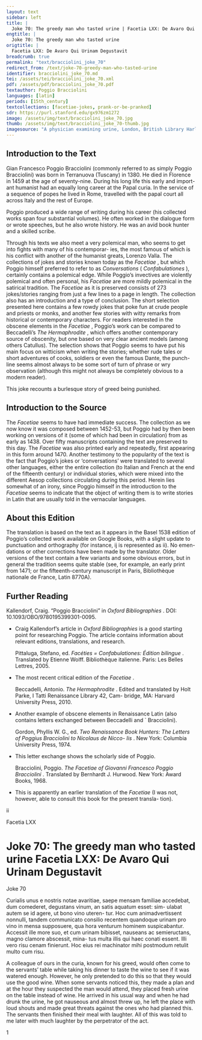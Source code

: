 ```yaml
---
layout: text
sidebar: left
title: |
  Joke 70: The greedy man who tasted urine | Facetia LXX: De Avaro Qui Urinam Degustavit
engtitle: |
  Joke 70: The greedy man who tasted urine
origtitle: |
  Facetia LXX: De Avaro Qui Urinam Degustavit
breadcrumb: true
permalink: "text/bracciolini_joke_70"
redirect_from: /text/joke-70-greedy-man-who-tasted-urine
identifier: bracciolini_joke_70.md
tei: /assets/tei/bracciolini_joke_70.xml
pdf: /assets/pdf/bracciolini_joke_70.pdf
textauthor: Poggio Bracciolini
languages: [latin]
periods: [15th_century]
textcollections: [facetiae-jokes, prank-or-be-pranked]
sdr: https://purl.stanford.edu/gx976zm1272
image: /assets/img/text/bracciolini_joke_70.jpg
thumb: /assets/img/text/bracciolini_joke_70-thumb.jpg
imagesource: "A physician examining urine, London, British Library Harley 3140 f. 32v [Public Domain]"
---
```

<h2>Introduction to the Text</h2>
<p>Gian Francesco Poggio Bracciolini (commonly referred to as simply Poggio Bracciolini) was born in Terranuova (Tuscany) in 1380. He died in Florence in 1459 at the age of seventy-nine. During his long life this early and import- ant humanist had an equally long career at the Papal curia. In the service of a sequence of popes he lived in Rome, travelled with the papal court all across Italy and the rest of Europe.</p>

<p>Poggio produced a wide range of writing during his career (his collected works span four substantial volumes). He often worked in the dialogue form or wrote speeches, but he also wrote history. He was an avid book hunter and a skilled scribe.</p>

<p>Through his texts we also meet a very polemical man, who seems to get into fights with many of his contemporar- ies, the most famous of which is his conflict with another of the humanist greats, Lorenzo Valla. The collections of jokes and stories known today as the <i> Facetiae</i> , but which Poggio himself preferred to refer to as <i> Conversations </i> (<i> Confabulationes</i> ), certainly contains a polemical edge. While Poggio’s invectives are violently polemical and often personal, his <i> Facetiae </i> are more mildly polemical in the satirical tradition. The <i> Facetiae </i> as it is preserved consists of 273 jokes/stories ranging from just a few lines to a page in length. The collection also has an introduction and a type of conclusion. The short selection presented here contains a few rowdy jokes that poke fun at crude people and priests or monks, and another few stories with witty remarks from historical or contemporary characters. For readers interested in the obscene elements in the <i> Facetiae</i> , Poggio’s work can be compared to Beccadelli’s <i> The Hermaphrodite</i> , which offers another contemporary source of obscenity, but one based on very clear ancient models (among others Catullus). The selection shows that Poggio seems to have put his main focus on witticism when writing the stories; whether rude tales or short adventures of cooks, soldiers or even the famous Dante, the punch- line seems almost always to be some sort of turn of phrase or wry observation (although this might not always be completely obvious to a modern reader).</p>

<p>This joke recounts a burlesque story of greed being punished.</p>

<h2>Introduction to the Source</h2>
<p>The <i> Facetiae </i> seems to have had immediate success. The collection as we now know it was composed between 1452-53, but Poggio had by then been working on versions of it (some of which had been in circulation) from as early as 1438. Over fifty manuscripts containing the text are preserved to this day. The <i> Facetiae </i> was also printed early and repeatedly, first appearing in this form around 1470. Another testimony to the popularity of the text is the fact that Poggio’s jokes or ‘conversations’ were translated to several other languages, either the entire collection (to Italian and French at the end of the fifteenth century) or individual stories, which were mixed into the different Aesop collections circulating during this period. Herein lies somewhat of an irony, since Poggio himself in the introduction to the <i> Facetiae </i> seems to indicate that the object of writing them is to write stories in Latin that are usually told in the vernacular languages.</p>

<h2>About this Edition</h2>
<p>The translation is based on the text as it appears in the Basel 1538 edition of Poggio’s collected work available on Google Books, with a slight update to punctuation and orthography (for instance, ij is represented as ii). No emen- dations or other corrections have been made by the translator. Older versions of the text contain a few variants and some obvious errors, but in general the tradition seems quite stable (see, for example, an early print from 1471; or the fifteenth-century manuscript in Paris, Bibliothèque nationale de France, Latin 8770A).</p>

<h2>Further Reading</h2>
<p>Kallendorf, Craig. “Poggio Bracciolini” in <i> Oxford Bibliographies</i> . DOI: 10.1093/OBO/9780195399301-0095.</p>
<ul id="l1">
<li>
<p>Craig Kallendorf’s article in <em>Oxford Bibliographies</em> is a good starting point for researching Poggio. The article contains information about relevant editions, translations, and research.</p>
<p>Pittaluga, Stefano, ed. <i> Facéties = Confabulationes: Édition bilingue</i> . Translated by Etienne Wolff. Bibliothèque italienne. Paris: Les Belles Lettres, 2005.</p>
</li>
<li>
<p>The most recent critical edition of the <em>Facetiae</em> .</p>
<p>Beccadelli, Antonio. <i> The Hermaphrodite</i> . Edited and translated by Holt Parke, I Tatti Renaissance Library 42, Cam- bridge, MA: Harvard University Press, 2010.</p>
</li>
<li>
<p>Another example of obscene elements in Renaissance Latin (also contains letters exchanged between Beccadelli and ` Bracciolini).</p>
<p>Gordon, Phyllis W. G., ed. <i> Two Renaissance Book Hunters: The Letters of Poggius Bracciolini to Nicolaus de Nicco- lis</i> . New York: Columbia University Press, 1974.</p>
</li>
<li>
<p>This letter exchange shows the scholarly side of Poggio.</p>
<p>Bracciolini, Poggio. <i> The Facetiae of Giovanni Francesco Poggio Bracciolini</i> . Translated by Bernhardt J. Hurwood. New York: Award Books, 1968.</p>
</li>
<li>
<p>This is apparently an earlier translation of the <em>Facetiae</em> (I was not, however, able to consult this book for the present transla- tion).</p>
</li>
</ul>

<p>ii</p>

<p>Facetia LXX</p>
<h1>Joke 70: The greedy man who tasted urine Facetia LXX: De Avaro Qui Urinam Degustavit</h1>
<p>Joke 70</p>

<p>Curialis unus e nostris notae avaritiae, saepe mensam familiae accedebat, dum comederet, degustans vinum, an satis aquatum esset: sim- ulabat autem se id agere, ut bono vino uteren- tur. Hoc cum animadvertissent nonnulli, tandem communicato consilio recentem quandoque urinam pro vino in mensa supposuere, qua hora venturum hominem suspicabantur. Accessit ille more suo, et cum urinam bibisset, nauseans ac semieructans, magno clamore abscessit, mina- tus multa illis qui haec conati essent. Illi vero risu cenam finierunt. Hoc eius rei machinator mihi postmodum retulit multo cum risu.</p>
<p>A colleague of ours in the curia, known for his greed, would often come to the servants’ table while taking his dinner to taste the wine to see if it was watered enough. However, he only pretended to do this so that they would use the good wine. When some servants noticed this, they made a plan and at the hour they suspected the man would attend, they placed fresh urine on the table instead of wine. He arrived in his usual way and when he had drunk the urine, he got nauseous and almost threw up, he left the place with loud shouts and made great threats against the ones who had planned this. The servants then finished their meal with laughter. All of this was told to me later with much laughter by the perpetrator of the act.</p>

<p>1</p>

